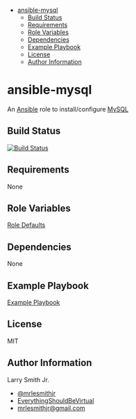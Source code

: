 <!-- START doctoc generated TOC please keep comment here to allow auto update -->
<!-- DON'T EDIT THIS SECTION, INSTEAD RE-RUN doctoc TO UPDATE -->

- [ansible-mysql](#ansible-mysql)
  - [Build Status](#build-status)
  - [Requirements](#requirements)
  - [Role Variables](#role-variables)
  - [Dependencies](#dependencies)
  - [Example Playbook](#example-playbook)
  - [License](#license)
  - [Author Information](#author-information)

<!-- END doctoc generated TOC please keep comment here to allow auto update -->

# ansible-mysql

An [Ansible](https://www.ansible.com) role to install/configure [MySQL](https://www.mysql.com)

## Build Status

[![Build Status](https://travis-ci.org/mrlesmithjr/ansible-mysql.svg?branch=master)](https://travis-ci.org/mrlesmithjr/ansible-mysql)

## Requirements

None

## Role Variables

[Role Defaults](./defaults/main.yml)

## Dependencies

None

## Example Playbook

[Example Playbook](./playbook.yml)

## License

MIT

## Author Information

Larry Smith Jr.

- [@mrlesmithjr](https://www.twitter.com/mrlesmithjr)
- [EverythingShouldBeVirtual](http://everythingshouldbevirtual.com)
- [mrlesmithjr@gmail.com](mailto:mrlesmithjr@gmail.com)
